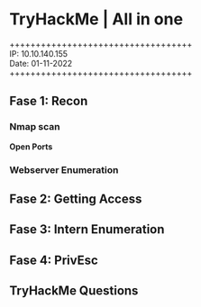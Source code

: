 # TryHackMe | All in one

+++++++++++++++++++++++++++++++++++\
IP: 10.10.140.155\
Date: 01-11-2022\
+++++++++++++++++++++++++++++++++++

##  Fase 1: Recon

### Nmap scan
  
**Open Ports**

### Webserver Enumeration

## Fase 2: Getting Access

  
## Fase 3: Intern Enumeration

  
## Fase 4: PrivEsc
  
## TryHackMe Questions
